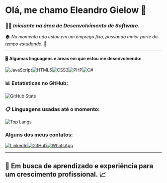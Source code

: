 # 	Olá, me chamo Eleandro Gielow 🤙

### 	    👩‍💻 *Iniciante na área de Desenvolvimento de Software.*

🏠 *No momento não estou em um emprego fixo, passando maior parte do tempo estudando.* 📖

------------------------------------

🖥️ **Algumas linguagens e áreas em que estou me desenvolvendo:**

![JavaScript](https://img.shields.io/badge/JavaScript-F7DF1E?style=for-the-badge&logo=javascript&logoColor=black)![HTML5](https://img.shields.io/badge/HTML5-E34F26?style=for-the-badge&logo=html5&logoColor=white)![CSS3](https://img.shields.io/badge/CSS3-1572B6?style=for-the-badge&logo=css3&logoColor=white)![PHP](https://img.shields.io/badge/PHP-777BB4?style=for-the-badge&logo=php&logoColor=white)![C#](https://img.shields.io/badge/C%23-239120?style=for-the-badge&logo=c-sharp&logoColor=white)




### 📊 **Estatísticas no GitHub:**
![GitHub Stats](https://github-readme-stats.vercel.app/api?username=eleandrogielow&theme=transparent&bg_color=000&border_color=30A3DC&show_icons=true&icon_color=30A3DC&title_color=E94D5F&text_color=FFF)



### 📋 **Linguagens usadas até o momento:**
![Top Langs](https://github-readme-stats-git-masterrstaa-rickstaa.vercel.app/api/top-langs/?username=eleandrogielow&bg_color=000&border_color=30A3DC&title_color=E94D5F&text_color=FFF)



### **Alguns dos meus contatos:**

[![LinkedIn](https://img.shields.io/badge/LinkedIn-0077B5?style=for-the-badge&logo=linkedin&logoColor=white)](https://www.linkedin.com/in/eleandro-gielow/)[![GitHub](https://img.shields.io/badge/GitHub-100000?style=for-the-badge&logo=github&logoColor=white)](https://github.com/eleandrogielow)[![WhatsApp](https://img.shields.io/badge/WhatsApp-25D366?style=for-the-badge&logo=whatsapp&logoColor=white)](https://wa.me/5546999370827)



---------------------------------------------------

## 🚀 **Em busca de aprendizado e experiência para um crescimento profissional. 📈**
